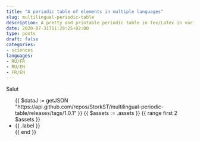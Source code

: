 ```yaml
---
title: "A periodic table of elements in multiple languages"
slug: multilingual-periodic-table
description: A pretty and printable periodic table in Tex/LaTex in various languages
date: 2020-07-31T11:29:25+02:00
type: posts
draft: false
categories:
- sciences
languages:
- RU/FR
- RU/EN
- FR/EN
---
```


Salut

<ul>
  {{ $dataJ := getJSON "https://api.github.com/repos/StorkST/multilingual-periodic-table/releases/tags/1.0.1" }}
    {{ $assets := .assets }}
      {{ range first 2 $assets }}
        <li>{{ .label }}</li>
      {{ end }}
</ul>
